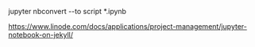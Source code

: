 jupyter nbconvert --to script *.ipynb

<https://www.linode.com/docs/applications/project-management/jupyter-notebook-on-jekyll/>

